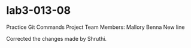 # lab3-013-08
Practice Git Commands
Project Team Members:
Mallory Benna
New line

Corrected the changes made by Shruthi.
